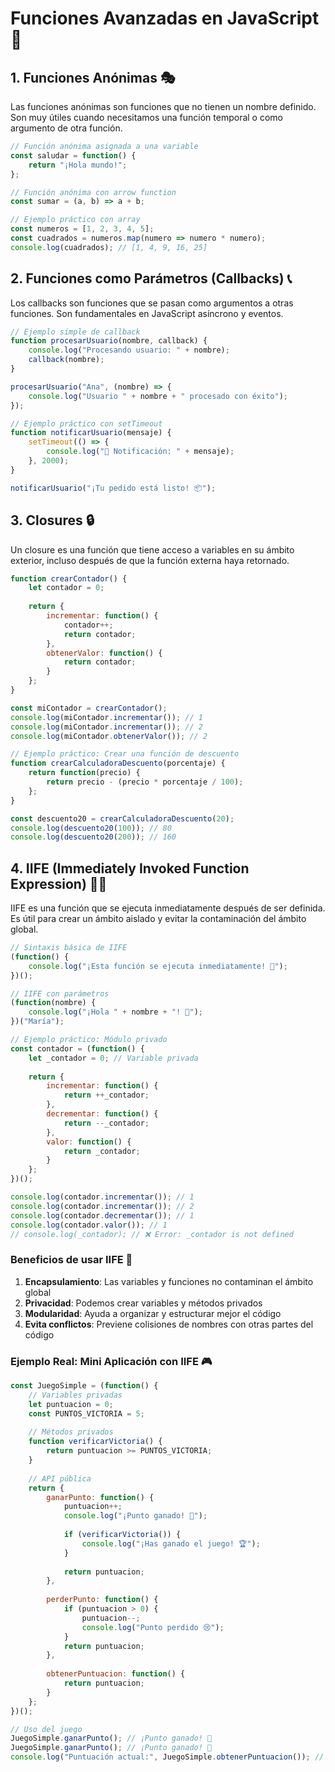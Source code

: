 # Funciones Avanzadas en JavaScript 🚀

## 1. Funciones Anónimas 🎭

Las funciones anónimas son funciones que no tienen un nombre definido. Son muy útiles cuando necesitamos una función temporal o como argumento de otra función.

```javascript
// Función anónima asignada a una variable
const saludar = function() {
    return "¡Hola mundo!";
};

// Función anónima con arrow function
const sumar = (a, b) => a + b;

// Ejemplo práctico con array
const numeros = [1, 2, 3, 4, 5];
const cuadrados = numeros.map(numero => numero * numero);
console.log(cuadrados); // [1, 4, 9, 16, 25]
```

## 2. Funciones como Parámetros (Callbacks) 📞

Los callbacks son funciones que se pasan como argumentos a otras funciones. Son fundamentales en JavaScript asíncrono y eventos.

```javascript
// Ejemplo simple de callback
function procesarUsuario(nombre, callback) {
    console.log("Procesando usuario: " + nombre);
    callback(nombre);
}

procesarUsuario("Ana", (nombre) => {
    console.log("Usuario " + nombre + " procesado con éxito");
});

// Ejemplo práctico con setTimeout
function notificarUsuario(mensaje) {
    setTimeout(() => {
        console.log("🔔 Notificación: " + mensaje);
    }, 2000);
}

notificarUsuario("¡Tu pedido está listo! 📦");
```

## 3. Closures 🔒

Un closure es una función que tiene acceso a variables en su ámbito exterior, incluso después de que la función externa haya retornado.

```javascript
function crearContador() {
    let contador = 0;
    
    return {
        incrementar: function() {
            contador++;
            return contador;
        },
        obtenerValor: function() {
            return contador;
        }
    };
}

const miContador = crearContador();
console.log(miContador.incrementar()); // 1
console.log(miContador.incrementar()); // 2
console.log(miContador.obtenerValor()); // 2

// Ejemplo práctico: Crear una función de descuento
function crearCalculadoraDescuento(porcentaje) {
    return function(precio) {
        return precio - (precio * porcentaje / 100);
    };
}

const descuento20 = crearCalculadoraDescuento(20);
console.log(descuento20(100)); // 80
console.log(descuento20(200)); // 160
```

## 4. IIFE (Immediately Invoked Function Expression) 🏃‍♂️

IIFE es una función que se ejecuta inmediatamente después de ser definida. Es útil para crear un ámbito aislado y evitar la contaminación del ámbito global.

```javascript
// Sintaxis básica de IIFE
(function() {
    console.log("¡Esta función se ejecuta inmediatamente! 🚀");
})();

// IIFE con parámetros
(function(nombre) {
    console.log("¡Hola " + nombre + "! 👋");
})("María");

// Ejemplo práctico: Módulo privado
const contador = (function() {
    let _contador = 0; // Variable privada
    
    return {
        incrementar: function() {
            return ++_contador;
        },
        decrementar: function() {
            return --_contador;
        },
        valor: function() {
            return _contador;
        }
    };
})();

console.log(contador.incrementar()); // 1
console.log(contador.incrementar()); // 2
console.log(contador.decrementar()); // 1
console.log(contador.valor()); // 1
// console.log(_contador); // ❌ Error: _contador is not defined
```

### Beneficios de usar IIFE 🎯

1. **Encapsulamiento**: Las variables y funciones no contaminan el ámbito global
2. **Privacidad**: Podemos crear variables y métodos privados
3. **Modularidad**: Ayuda a organizar y estructurar mejor el código
4. **Evita conflictos**: Previene colisiones de nombres con otras partes del código

### Ejemplo Real: Mini Aplicación con IIFE 🎮

```javascript
const JuegoSimple = (function() {
    // Variables privadas
    let puntuacion = 0;
    const PUNTOS_VICTORIA = 5;
    
    // Métodos privados
    function verificarVictoria() {
        return puntuacion >= PUNTOS_VICTORIA;
    }
    
    // API pública
    return {
        ganarPunto: function() {
            puntuacion++;
            console.log("¡Punto ganado! 🌟");
            
            if (verificarVictoria()) {
                console.log("¡Has ganado el juego! 🏆");
            }
            
            return puntuacion;
        },
        
        perderPunto: function() {
            if (puntuacion > 0) {
                puntuacion--;
                console.log("Punto perdido 😢");
            }
            return puntuacion;
        },
        
        obtenerPuntuacion: function() {
            return puntuacion;
        }
    };
})();

// Uso del juego
JuegoSimple.ganarPunto(); // ¡Punto ganado! 🌟
JuegoSimple.ganarPunto(); // ¡Punto ganado! 🌟
console.log("Puntuación actual:", JuegoSimple.obtenerPuntuacion()); // 2
```
